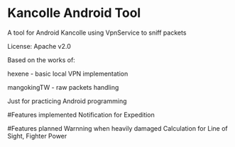 # Kancolle Android Tool
A tool for Android Kancolle using VpnService to sniff packets

License: Apache v2.0



Based on the works of:

hexene - basic local VPN implementation

mangokingTW - raw packets handling




Just for practicing Android programming


#Features implemented
Notification for Expedition

#Features planned
Warnning when heavily damaged
Calculation for Line of Sight, Fighter Power
